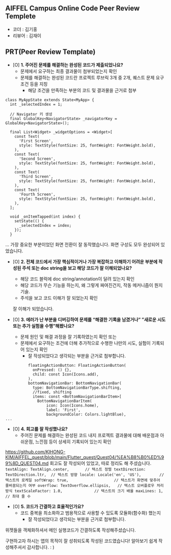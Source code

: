 ## AIFFEL Campus Online Code Peer Review Templete
- 코더 : 김기홍
- 리뷰어 : 김재이


## PRT(Peer Review Template)

- [O]  **1. 주어진 문제를 해결하는 완성된 코드가 제출되었나요?**
    - 문제에서 요구하는 최종 결과물이 첨부되었는지 확인
    - 문제를 해결하는 완성된 코드란 프로젝트 루브릭 3개 중 2개, 
    퀘스트 문제 요구조건 등을 지칭
        - 해당 조건을 만족하는 부분의 코드 및 결과물을 근거로 첨부
```
class MyAppState extends State<MyApp> {
  int _selectedIndex = 1;

  // Navigator 키 생성
  final GlobalKey<NavigatorState> _navigatorKey = GlobalKey<NavigatorState>();

  final List<Widget> _widgetOptions = <Widget>[
    const Text(
      'First Screen',
      style: TextStyle(fontSize: 25, fontWeight: FontWeight.bold),
    ),
    const Text(
      'Second Screen',
      style: TextStyle(fontSize: 25, fontWeight: FontWeight.bold),
    ),
    const Text(
      'Third Screen',
      style: TextStyle(fontSize: 25, fontWeight: FontWeight.bold),
    ),
    const Text(
      'Fourth Screen',
      style: TextStyle(fontSize: 25, fontWeight: FontWeight.bold),
    ),
  ];

  void _onItemTapped(int index) {
    setState(() {
      _selectedIndex = index;
    });
  }
```
...
가장 중요한 부분이었던 화면 전환이 잘 동작했습니다.
화면 구성도 모두 완성되어 있었습니다.
    
- [O]  **2. 전체 코드에서 가장 핵심적이거나 가장 복잡하고 이해하기 어려운 부분에 작성된 
주석 또는 doc string을 보고 해당 코드가 잘 이해되었나요?**
    - 해당 코드 블럭에 doc string/annotation이 달려 있는지 확인
    - 해당 코드가 무슨 기능을 하는지, 왜 그렇게 짜여진건지, 작동 메커니즘이 뭔지 기술.
    - 주석을 보고 코드 이해가 잘 되었는지 확인

     잘 이해가 되었습니다.
        
- [O]  **3. 에러가 난 부분을 디버깅하여 문제를 “해결한 기록을 남겼거나” 
”새로운 시도 또는 추가 실험을 수행”해봤나요?**
    - 문제 원인 및 해결 과정을 잘 기록하였는지 확인 또는
    - 문제에서 요구하는 조건에 더해 추가적으로 수행한 나만의 시도, 
    실험이 기록되어 있는지 확인
        - 잘 작성되었다고 생각되는 부분을 근거로 첨부합니다.

```
          floatingActionButton: FloatingActionButton(
            onPressed: () {},
            child: const Icon(Icons.add),
          ),
          bottomNavigationBar: BottomNavigationBar(
            type: BottomNavigationBarType.shifting,
            //fixed, shifting
            items: const <BottomNavigationBarItem>[
              BottomNavigationBarItem(
                  icon: Icon(Icons.home),
                  label: 'First',
                  backgroundColor: Colors.lightBlue),
...
```

        
- [O]  **4. 회고를 잘 작성했나요?**
    - 주어진 문제를 해결하는 완성된 코드 내지 프로젝트 결과물에 대해
    배운점과 아쉬운점, 느낀점 등이 상세히 기록되어 있는지 확인

https://github.com/KIHONG-KIM/AIFFEL_quest/blob/main/Flutter_quest/Quest04/%EA%B8%B0%ED%99%8D_QUEST04.md
회고도 잘 작성되어 있었고, 따로 정리도 해 주셨습니다.
    ```
textAlign: TextAlign.center,       // 텍스트 정렬
textDirection: TextDirection.ltr,  // 텍스트 방향
locale: Locale('en', 'US'),        // 텍스트의 로케일
softWrap: true,                    // 텍스트가 화면에 맞추어 줄바꿈되는지 여부
overflow: TextOverflow.ellipsis,   // 텍스트 오버플로우 처리 방식
textScaleFactor: 1.0,              // 텍스트의 크기 배율
maxLines: 1,                       // 최대 줄 수
    ```

- [O]  **5. 코드가 간결하고 효율적인가요?**
    - 코드 중복을 최소화하고 범용적으로 사용할 수 있도록 모듈화(함수화) 했는지
        - 잘 작성되었다고 생각되는 부분을 근거로 첨부합니다.

위젯들을 객체화하셔서 메인 실행코드가 간결하도록 작성해주셨습니다.


구현하고자 하시는 앱의 목적이 잘 성취되도록 작성된 코드였습니다! 알아보기 쉽게 작성해주셔서 감사합니다. : )
